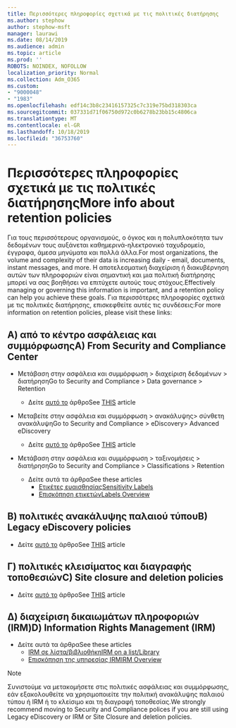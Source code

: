 ```yaml
---
title: Περισσότερες πληροφορίες σχετικά με τις πολιτικές διατήρησης
ms.author: stephow
author: stephow-msft
manager: laurawi
ms.date: 08/14/2019
ms.audience: admin
ms.topic: article
ms.prod: ''
ROBOTS: NOINDEX, NOFOLLOW
localization_priority: Normal
ms.collection: Adm_O365
ms.custom:
- "9000048"
- "1983"
ms.openlocfilehash: edf14c3b8c23416157325c7c319e75bd318303ca
ms.sourcegitcommit: 037331d71f06750d972c0b6278b23bb15c4806ca
ms.translationtype: MT
ms.contentlocale: el-GR
ms.lasthandoff: 10/18/2019
ms.locfileid: "36753760"
---
```

# <a name="more-info-about-retention-policies"></a><span data-ttu-id="30278-102">Περισσότερες πληροφορίες σχετικά με τις πολιτικές διατήρησης</span><span class="sxs-lookup"><span data-stu-id="30278-102">More info about retention policies</span></span>

<span data-ttu-id="30278-103">Για τους περισσότερους οργανισμούς, ο όγκος και η πολυπλοκότητα των δεδομένων τους αυξάνεται καθημερινά-ηλεκτρονικό ταχυδρομείο, έγγραφα, άμεσα μηνύματα και πολλά άλλα.</span><span class="sxs-lookup"><span data-stu-id="30278-103">For most organizations, the volume and complexity of their data is increasing daily - email, documents, instant messages, and more.</span></span> <span data-ttu-id="30278-104">Η αποτελεσματική διαχείριση ή διακυβέρνηση αυτών των πληροφοριών είναι σημαντική και μια πολιτική διατήρησης μπορεί να σας βοηθήσει να επιτύχετε αυτούς τους στόχους.</span><span class="sxs-lookup"><span data-stu-id="30278-104">Effectively managing or governing this information is important, and a retention policy can help you achieve these goals.</span></span> <span data-ttu-id="30278-105">Για περισσότερες πληροφορίες σχετικά με τις πολιτικές διατήρησης, επισκεφθείτε αυτές τις συνδέσεις:</span><span class="sxs-lookup"><span data-stu-id="30278-105">For more information on retention policies, please visit these links:</span></span>

## <a name="a-from-security-and-compliance-center"></a><span data-ttu-id="30278-106">Α) από το κέντρο ασφάλειας και συμμόρφωσης</span><span class="sxs-lookup"><span data-stu-id="30278-106">A) From Security and Compliance Center</span></span>

- <span data-ttu-id="30278-107">Μετάβαση στην ασφάλεια και συμμόρφωση > διαχείριση δεδομένων > διατήρηση</span><span class="sxs-lookup"><span data-stu-id="30278-107">Go to Security and Compliance > Data governance > Retention</span></span>
  - <span data-ttu-id="30278-108">Δείτε [αυτό το](https://docs.microsoft.com/office365/securitycompliance/retention-policies) άρθρο</span><span class="sxs-lookup"><span data-stu-id="30278-108">See [THIS](https://docs.microsoft.com/office365/securitycompliance/retention-policies) article</span></span>

- <span data-ttu-id="30278-109">Μεταβείτε στην ασφάλεια και συμμόρφωση > ανακάλυψης> σύνθετη ανακάλυψη</span><span class="sxs-lookup"><span data-stu-id="30278-109">Go to Security and Compliance > eDiscovery> Advanced eDiscovery</span></span> 
  - <span data-ttu-id="30278-110">Δείτε [αυτό το](https://docs.microsoft.com/office365/securitycompliance/ediscovery-cases) άρθρο</span><span class="sxs-lookup"><span data-stu-id="30278-110">See [THIS](https://docs.microsoft.com/office365/securitycompliance/ediscovery-cases) article</span></span>

- <span data-ttu-id="30278-111">Μετάβαση στην ασφάλεια και συμμόρφωση > ταξινομήσεις > διατήρηση</span><span class="sxs-lookup"><span data-stu-id="30278-111">Go to Security and Compliance > Classifications > Retention</span></span>
  - <span data-ttu-id="30278-112">Δείτε αυτά τα άρθρα</span><span class="sxs-lookup"><span data-stu-id="30278-112">See these articles</span></span>
    - [<span data-ttu-id="30278-113">Ετικέτες ευαισθησίας</span><span class="sxs-lookup"><span data-stu-id="30278-113">Sensitivity Labels</span></span>](https://docs.microsoft.com/office365/securitycompliance/sensitivity-labels)
    - [<span data-ttu-id="30278-114">Επισκόπηση ετικετών</span><span class="sxs-lookup"><span data-stu-id="30278-114">Labels Overview</span></span>](https://docs.microsoft.com/office365/securitycompliance/labels)

## <a name="b-legacy-ediscovery-policies"></a><span data-ttu-id="30278-115">Β) πολιτικές ανακάλυψης παλαιού τύπου</span><span class="sxs-lookup"><span data-stu-id="30278-115">B) Legacy eDiscovery policies</span></span>

- <span data-ttu-id="30278-116">Δείτε [αυτό το](https://support.office.com/article/Set-up-an-eDiscovery-Center-in-SharePoint-Online-A18F8975-AA7F-43B4-A7D6-001D14744D8E) άρθρο</span><span class="sxs-lookup"><span data-stu-id="30278-116">See [THIS](https://support.office.com/article/Set-up-an-eDiscovery-Center-in-SharePoint-Online-A18F8975-AA7F-43B4-A7D6-001D14744D8E) article</span></span>

## <a name="c-site-closure-and-deletion-policies"></a><span data-ttu-id="30278-117">Γ) πολιτικές κλεισίματος και διαγραφής τοποθεσιών</span><span class="sxs-lookup"><span data-stu-id="30278-117">C) Site closure and deletion policies</span></span>

- <span data-ttu-id="30278-118">Δείτε [αυτό το](https://support.office.com/article/Use-policies-for-site-closure-and-deletion-A8280D82-27FD-48C5-9ADF-8A5431208BA5) άρθρο</span><span class="sxs-lookup"><span data-stu-id="30278-118">See [THIS](https://support.office.com/article/Use-policies-for-site-closure-and-deletion-A8280D82-27FD-48C5-9ADF-8A5431208BA5) article</span></span>  

## <a name="d-information-rights-management-irm"></a><span data-ttu-id="30278-119">Δ) διαχείριση δικαιωμάτων πληροφοριών (IRM)</span><span class="sxs-lookup"><span data-stu-id="30278-119">D) Information Rights Management (IRM)</span></span>

- <span data-ttu-id="30278-120">Δείτε αυτά τα άρθρα</span><span class="sxs-lookup"><span data-stu-id="30278-120">See these articles</span></span>
  - [<span data-ttu-id="30278-121">IRM σε λίστα/βιβλιοθήκη</span><span class="sxs-lookup"><span data-stu-id="30278-121">IRM on a list/Library</span></span>](https://support.office.com/article/apply-information-rights-management-to-a-list-or-library-3bdb5c4e-94fc-4741-b02f-4e7cc3c54aa1)
  - [<span data-ttu-id="30278-122">Επισκόπηση της υπηρεσίας IRM</span><span class="sxs-lookup"><span data-stu-id="30278-122">IRM Overview</span></span>](https://support.office.com/article/create-and-apply-information-management-policies-eb501fe9-2ef6-4150-945a-65a6451ee9e9)

> [!Note]
> <span data-ttu-id="30278-123">Συνιστούμε να μετακομήσετε στις πολιτικές ασφάλειας και συμμόρφωσης, εάν εξακολουθείτε να χρησιμοποιείτε την πολιτική ανακάλυψης παλαιού τύπου ή IRM ή το κλείσιμο και τη διαγραφή τοποθεσίας.</span><span class="sxs-lookup"><span data-stu-id="30278-123">We strongly recommend moving to Security and Compliance polices if you are still using Legacy eDiscovery or IRM or Site Closure and deletion policies.</span></span>
